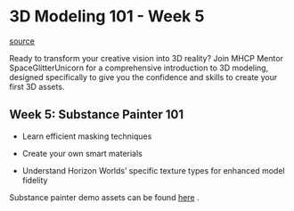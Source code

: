 # 3D Modeling 101 - Week 5

[source](https://developers.meta.com/horizon-worlds/learn/documentation/mhcp-program/community-tutorials/3d-modeling-101-week-5)

Ready to transform your creative vision into 3D reality? Join MHCP Mentor SpaceGlitterUnicorn for a comprehensive introduction to 3D modeling, designed specifically to give you the confidence and skills to create your first 3D assets.

## Week 5: Substance Painter 101

*   Learn efficient masking techniques

*   Create your own smart materials

*   Understand Horizon Worlds’ specific texture types for enhanced model fidelity

Substance painter demo assets can be found [here](https://drive.google.com/drive/folders/1kwTkePsDzerKDV8BUBKnLlc4QY6CXX-5) .

 

 

 

 

 

 

 

 

 

 

 

 

 

 

 

 

 

 

 

 

 

 

 

 

 

 

 

 

 

 

 

 

 

 

 

 

 

 

 

 

 

 

 

 

 

 

 